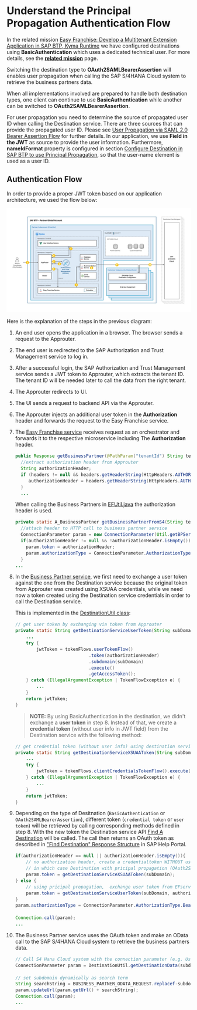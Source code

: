 # Understand the Principal Propagation Authentication Flow

In the related mission [Easy Franchise: Develop a Multitenant Extension Application in SAP BTP, Kyma Runtime](https://github.com/SAP-samples/btp-kyma-multitenant-extension) we have configured destinations using **BasicAuthentication** which uses a dedicated technical user. For more details, see the [**related mission**](https://github.com/SAP-samples/btp-kyma-multitenant-extension/tree/main/documentation/test-customer-onboarding/configure-destination) page.

Switching the destination  type to **OAuth2SAMLBearerAssertion** will enables user propagation when calling the SAP S/4HANA Cloud system to retrieve the business partners data. 

When all implementations involved are prepared to handle both destination types, one client can continue to use **BasicAuthentication** while another can be switched to **OAuth2SAMLBearerAssertion**.

For user propagation you need to determine the source of propagated user ID when calling the Destination service. There are three sources that can provide the propagated user ID. Please see [User Propagation via SAML 2.0 Bearer Assertion Flow](https://help.sap.com/viewer/cca91383641e40ffbe03bdc78f00f681/Cloud/en-US/3cb7b81115c44cf594e0e3631291af94.html) for further details. In our application, we use **Field in the JWT** as source to provide the user information. Furthermore, **nameIdFormat** property is configured in section [Configure Destination in SAP BTP to use Principal Propagation](../configure-destination/README.md), so that the user-name element is used as a user ID.

## Authentication Flow
In order to provide a proper JWT token based on our application architecture, we used the flow below:

![](../../images/easyfranchise-identity-diagrams/Slide2.jpeg)

Here is the explanation of the steps in the previous diagram:

1. An end user opens the application in a browser. The browser sends a request to the Approuter.
1. The end user is redirected to the SAP Authorization and Trust Management service to log in.
1. After a successful login, the SAP Authorization and Trust Management service sends a JWT token to Approuter, which extracts the tenant ID. The tenant ID will be needed later to call the data from the right tenant.
1. The Approuter redirects to UI.
1. The UI sends a request to backend API via the Approuter.
1. The Approuter injects an additional user token in the **Authorization** header and forwards the request to the Easy Franchise service. 
1. The [Easy Franchise service](../../../code/easyfranchise/source/backend/ef-service/src/main/java/dev/kyma/samples/easyfranchise/EFService.java) receives request as an orchestrator and forwards it to the respective microservice including The **Authorization** header. 
   
   ```java
   public Response getBusinessPartner(@PathParam("tenantId") String tenantId, @Context UriInfo uri, @Context HttpHeaders headers, @Context ContainerRequestContext resContext) {
     //extract authorization header from Approuter
     String authorizationHeader;
     if (headers != null && headers.getHeaderString(HttpHeaders.AUTHORIZATION) != null) {
        authorizationHeader = headers.getHeaderString(HttpHeaders.AUTHORIZATION).eplace("Bearer","");
     }   
     ...
   ```
   When calling the Business Partners in [EFUtil.java](../../../code/easyfranchise/source/backend/ef-service/src/main/java/dev/kyma/samples/easyfranchise/EFUtil.java) the authorization header is used.

   ```java
   private static A_BusinessPartner getBusinessPartnerFromS4(String tenantId, String authorizationHeader) {
     //attach header to HTTP call to business partner service
     ConnectionParameter param = new ConnectionParameter(Util.getBPServiceUrltenantId) + "bupa");
     if(authorizationHeader != null && !authorizationHeader.isEmpty()){
       param.token = authorizationHeader;
       param.authorizationType = ConnectionParameter.AuthorizationType.BearerToken;
     }
   ...

   ```
1. In the [Business Partner service](../../../code/easyfranchise/source/backend/bp-service/src/main/java/dev/kyma/samples/easyfranchise/bpservice/BPService.java), we first need to exchange a user token against the one from the Destination service because the original token from Approuter was created using XSUAA credentials, while we need now a token created using the Destination service credentials in order to call the Destination service.

   This is implemented in the [DestinationUtil class](../../../code/easyfranchise/source/backend/shared-code/src/main/java/dev/kyma/samples/easyfranchise/communication/DestinationUtil.java):
   
   ```java
   // get user token by exchanging via token from Approuter
   private static String getDestinationServiceUserToken(String subDomain, String authorizationHeader) {
       ...
       try {
           jwtToken = tokenFlows.userTokenFlow()
                               .token(authorizationHeader)
                               .subdomain(subDomain)
                               .execute()
                               .getAccessToken();
       } catch (IllegalArgumentException | TokenFlowException e) {
           ...
       }
       return jwtToken;
   }
   ```

    > **NOTE:** By using BasicAuthentication in the destination, we didn't exchange a **user token** in step 8.  Instead of that, we create a **credential token** (without user info in JWT field) from the Destination service with the following method:

    ```java
    // get credential token (without user info) using destination service clientid and clientsecret
    private static String getDestinationServiceXSUAAToken(String subDomain) {
        ...        
        try {
            jwtToken = tokenFlows.clientCredentialsTokenFlow().execute().getAccessToken();
        } catch (IllegalArgumentException | TokenFlowException e) {
            ...
        }
        return jwtToken;
    }

    ```

1. Depending on the type of Desitnation (`BasicAuthentication` or `OAuth2SAMLBearerAssertion`), different token (`credential token` or `user token`) will be retrieved by calling corresponding methods defined in step 8. With the new token the Destination service API  [Find A Destination](https://api.sap.com/api/SAP_CP_CF_Connectivity_Destination/resource) will be called.  The call then returns an OAuth token as described in ["Find Destination" Response Structure](https://help.sap.com/viewer/cca91383641e40ffbe03bdc78f00f681/Cloud/en-US/83a3f3b9cd314618aba651044ed5b9df.html) in SAP Help Portal.

    ```java
    if(authorizationHeader == null || authorizationHeader.isEmpty()){
        // no authorization header, create a credentialtoken WITHOUT userinfo, 
        // in which case Destination with pricipal propagation (OAuth2SAMLBearerAssertion) is not possible, only Basic authentication works
        param.token = getDestinationServiceXSUAAToken(subDomain);
    } else {
        // using pricipal propagation,  exchange user token from EFservice (set by Approuter) to user token using destination credentials
        param.token = getDestinationServiceUserToken(subDomain, authorizationHeader);
    }
    param.authorizationType = ConnectionParameter.AuthorizationType.BearerToken;
 
    Connection.call(param);
    ...
    ```
1. The Business Partner service uses the OAuth token and make an OData call to the SAP S/4HANA Cloud system to retrieve the business partners data. 
    ```java
    // Call S4 Hana Cloud system with the connection parameter (e.g. Username/word, or token)
    ConnectionParameter param = DestinationUtil.getDestinationData(subdomain, .getS4HanaDestinationName(), authorizationHeader).setAcceptJsonHeader();
    
    // set subdomain dynamically as search term
    String searchString = BUSINESS_PARTNER_ODATA_REQUEST.replacef-subdomain>", subdomain);
    param.updateUrl(param.getUrl() + searchString);
    Connection.call(param);
    ...
    ```

